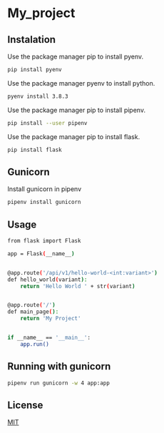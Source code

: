 # My_project
## Instalation

Use the package manager pip to install pyenv.
```bash
pip install pyenv
```

Use the package manager pyenv to install python.
```bash
pyenv install 3.8.3
```

Use the package manager pip to install pipenv.
```bash
pip install --user pipenv
```
Use the package manager pip to install flask.
```bash
pip install flask
```
## Gunicorn
Install gunicorn in pipenv
```bash
pipenv install gunicorn
```
## Usage
```bash
from flask import Flask

app = Flask(__name__)


@app.route('/api/v1/hello-world-<int:variant>')
def hello_world(variant):
    return 'Hello World ' + str(variant)


@app.route('/')
def main_page():
    return 'My Project'


if __name__ == '__main__':
    app.run()
```
## Running with gunicorn
``` bash
pipenv run gunicorn -w 4 app:app
```
## License
[MIT](https://choosealicense.com/licenses/mit/)
